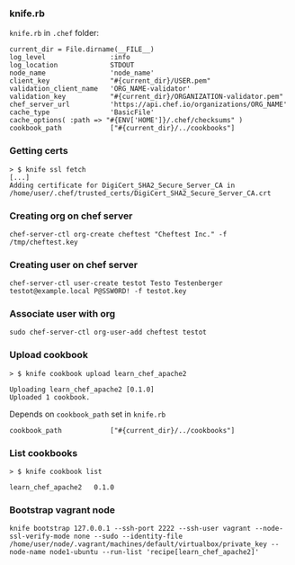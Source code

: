 ### knife.rb

`knife.rb` in `.chef` folder:

```
current_dir = File.dirname(__FILE__)
log_level                :info
log_location             STDOUT
node_name                'node_name'
client_key               "#{current_dir}/USER.pem"
validation_client_name   'ORG_NAME-validator'
validation_key           "#{current_dir}/ORGANIZATION-validator.pem"
chef_server_url          'https://api.chef.io/organizations/ORG_NAME'
cache_type               'BasicFile'
cache_options( :path => "#{ENV['HOME']}/.chef/checksums" )
cookbook_path            ["#{current_dir}/../cookbooks"]
```

### Getting certs

```
> $ knife ssl fetch
[...]
Adding certificate for DigiCert_SHA2_Secure_Server_CA in /home/user/.chef/trusted_certs/DigiCert_SHA2_Secure_Server_CA.crt
```

### Creating org on chef server

```
chef-server-ctl org-create cheftest "Cheftest Inc." -f /tmp/cheftest.key
```

### Creating user on chef server

```
chef-server-ctl user-create testot Testo Testenberger testot@example.local P@SSW0RD! -f testot.key
```


### Associate user with org

```
sudo chef-server-ctl org-user-add cheftest testot
```

### Upload cookbook

```
> $ knife cookbook upload learn_chef_apache2

Uploading learn_chef_apache2 [0.1.0]
Uploaded 1 cookbook.
```

Depends on `cookbook_path` set in `knife.rb`

```
cookbook_path            ["#{current_dir}/../cookbooks"]
```

### List cookbooks

```
> $ knife cookbook list

learn_chef_apache2   0.1.0
```

### Bootstrap vagrant node

```
knife bootstrap 127.0.0.1 --ssh-port 2222 --ssh-user vagrant --node-ssl-verify-mode none --sudo --identity-file /home/user/node/.vagrant/machines/default/virtualbox/private_key --node-name node1-ubuntu --run-list 'recipe[learn_chef_apache2]'
```

